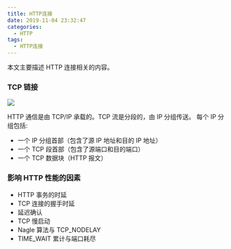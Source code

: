 ```yaml
---
title: HTTP连接
date: 2019-11-04 23:32:47
categories:
  - HTTP
tags:
  - HTTP连接
---
```


本文主要描述 HTTP 连接相关的内容。

<!-- more -->

### TCP 链接

![](/medias/http-connect/1.png)

HTTP 通信是由 TCP/IP 承载的。TCP 流是分段的，由 IP 分组传送。
每个 IP 分组包括:

- 一个 IP 分组首部（包含了源 IP 地址和目的 IP 地址）
- 一个 TCP 段首部（包含了源端口和目的端口）
- 一个 TCP 数据块（HTTP 报文）

### 影响 HTTP 性能的因素

- HTTP 事务的时延
- TCP 连接的握手时延
- 延迟确认
- TCP 慢启动
- Nagle 算法与 TCP_NODELAY
- TIME_WAIT 累计与端口耗尽
